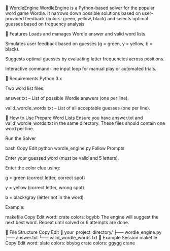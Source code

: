 🧠 WordleEngine
WordleEngine is a Python-based solver for the popular word game Wordle. It narrows down possible solutions based on user-provided feedback (colors: green, yellow, black) and selects optimal guesses based on frequency analysis.

📂 Features
Loads and manages Wordle answer and valid word lists.

Simulates user feedback based on guesses (g = green, y = yellow, b = black).

Suggests optimal guesses by evaluating letter frequencies across positions.

Interactive command-line input loop for manual play or automated trials.

📄 Requirements
Python 3.x

Two word list files:

answer.txt – List of possible Wordle answers (one per line).

valid_wordle_words.txt – List of all acceptable guesses (one per line).

🚀 How to Use
Prepare Word Lists
Ensure you have answer.txt and valid_wordle_words.txt in the same directory. These files should contain one word per line.

Run the Solver

bash
Copy
Edit
python wordle_engine.py
Follow Prompts

Enter your guessed word (must be valid and 5 letters).

Enter the color clue using:

g = green (correct letter, correct spot)

y = yellow (correct letter, wrong spot)

b = black/gray (letter not in the word)

Example:

makefile
Copy
Edit
word: crate
colors: bgybb
The engine will suggest the next best word. Repeat until solved or 6 attempts are done.

🔧 File Structure
Copy
Edit
📁 your_project_directory/
├── wordle_engine.py
├── answer.txt
└── valid_wordle_words.txt
📝 Example Session
makefile
Copy
Edit
word: slate
colors: bbybg
crate
colors: ggygg
crane
